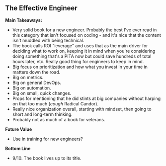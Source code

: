 ## The Effective Engineer

**Main Takeaways:**
- Very solid book for a new engineer. Probably the best I've ever read in this category that isn't focused on coding - and it's nice that the content isn't muddled with being technical.
- The book calls ROI "leverage" and uses that as the main driver for deciding what to work on, keeping it in mind when you're considering doing something that's a PITA now but could save hundreds of total hours later, etc. Really good thing for engineers to keep in mind.
- Big focus on prioritization and how what you invest in your time in matters down the road.
- Big on metrics.
- Big on general DevOps.
- Big on automation.
- Big on small, quick changes.
- Props for mentioning that he did stints at big companies without harping on that too much (*cough* Radical Candor).
- Really nice organization overall, starting with mindset, then going to short and long-term thinking.
- Probably not as much of a book for veterans.


**Future Value**
- Use in training for new engineers?

**Bottom Line**
- 9/10. The book lives up to its title. 
<!--stackedit_data:
eyJoaXN0b3J5IjpbNzc0MDI4Mzc0LC0xMTEyMzM2ODkyLDE5Mz
UyODU4ODMsNTc0Nzc3MDUyLC0zMzY4NDIwOTYsLTEwMDc0MDE0
MzUsLTI0MjUzODU3MCwxODUzODg2ODc0LDc3MDQ5NDI1MywyOT
IwMTQyNTEsMTQ4MjMxMjMyMF19
-->